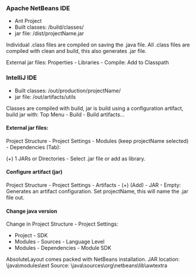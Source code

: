 ### Apache NetBeans IDE
* Ant Project
* Built classes: /build/classes/
* jar file: /dist/projectName.jar

Individual .class files are compiled on saving the .java file. All .class files 
are compiled with clean and build, this also generates .jar file.

External jar files: Properties - Libraries - Compile: Add to Classpath

### IntelliJ IDE
* Built classes: /out/production/projectName/
* jar file: /out/artifacts/utils

Classes are compiled with build, jar is build using a configuration artifact, 
build jar with: Top Menu - Build - Build artifacts...

#### External jar files:

Project Structure - Project Settings - Modules (keep projectName selected) - 
Dependencies (Tab):

(+) 1 JARs or Directories - Select .jar file or add as library.

#### Configure artifact (jar)
Project Structure - Project Settings - Artifacts - (+) (Add) - JAR - Empty: 
Generates an artifact configuration. Set projectName, this will name the .jar 
file out.

#### Change java version
Change in Project Structure - Project Settings:
* Project - SDK
* Modules - Sources - Language Level
* Modules - Dependencies - Module SDK

AbsoluteLayout comes packed with NetBeans installation.
JAR location: \java\modules\ext
Source: \java\sources\org\netbeans\lib\awtextra